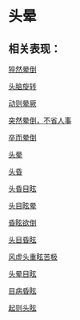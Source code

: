 # 头晕## 相关表现：[猝然晕倒](https://www.gmzyjc.com/search/result?wd=猝然晕倒)[头脑旋转](https://www.gmzyjc.com/search/result?wd=头脑旋转)[动则晕厥](https://www.gmzyjc.com/search/result?wd=动则晕厥)[突然晕倒，不省人事](https://www.gmzyjc.com/search/result?wd=突然晕倒，不省人事)[卒而晕倒](https://www.gmzyjc.com/search/result?wd=卒而晕倒)[头晕](https://www.gmzyjc.com/search/result?wd=头晕)[头昏](https://www.gmzyjc.com/search/result?wd=头昏)[头昏目眩](https://www.gmzyjc.com/search/result?wd=头昏目眩)[头目眩晕](https://www.gmzyjc.com/search/result?wd=头目眩晕)[昏眩欲倒](https://www.gmzyjc.com/search/result?wd=昏眩欲倒)[头目昏眩](https://www.gmzyjc.com/search/result?wd=头目昏眩)[风虚头重眩苦极](https://www.gmzyjc.com/search/result?wd=风虚头重眩苦极)[头晕目眩](https://www.gmzyjc.com/search/result?wd=头晕目眩)[目病昏眩](https://www.gmzyjc.com/search/result?wd=目病昏眩)[起则头眩](https://www.gmzyjc.com/search/result?wd=起则头眩)